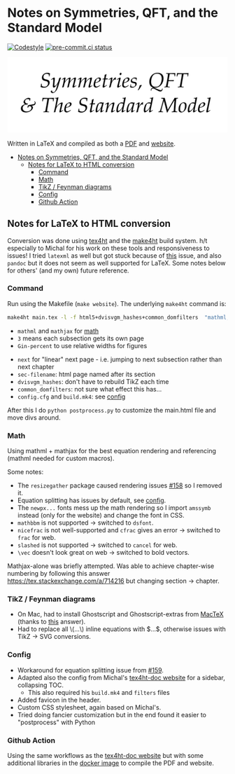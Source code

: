 # Notes on Symmetries, QFT, and the Standard Model

[![Codestyle](https://img.shields.io/badge/code%20style-black-000000.svg)](https://github.com/psf/black)
[![pre-commit.ci status](https://results.pre-commit.ci/badge/github/rkansal47/standard-model/main.svg)](https://results.pre-commit.ci/latest/github/rkansal47/standard-model/main)

<p align="center">
  <img width="600" src="https://raw.githubusercontent.com/rkansal47/standard-model/refs/heads/main/assets/logo.png" />
</p>

Written in LaTeX and compiled as both a [PDF](https://github.com/rkansal47/standard-model/blob/gh-pages/standard-model.pdf?raw=true) and  [website](https://rkansal47.github.io/standard-model).

- [Notes on Symmetries, QFT, and the Standard Model](#notes-on-symmetries-qft-and-the-standard-model)
  - [Notes for LaTeX to HTML conversion](#notes-for-latex-to-html-conversion)
    - [Command](#command)
    - [Math](#math)
    - [TikZ / Feynman diagrams](#tikz--feynman-diagrams)
    - [Config](#config)
    - [Github Action](#github-action)


## Notes for LaTeX to HTML conversion

Conversion was done using [tex4ht](https://tug.org/tex4ht/) and the [make4ht](https://github.com/michal-h21/make4ht) build system.
h/t especially to Michal for his work on these tools and responsiveness to issues!
I tried `latexml` as well but got stuck because of [this](https://github.com/brucemiller/LaTeXML/issues/2268) issue, and also `pandoc` but it does not seem as well supported for LaTeX.
Some notes below for others' (and my own) future reference.

### Command

Run using the Makefile (`make website`). The underlying `make4ht` command is:

```bash
make4ht main.tex -l -f html5+dvisvgm_hashes+common_domfilters  "mathml,mathjax,3,Gin-percent,next,sec-filename,fn-in" -c config.cfg -e build.mk4
```

 - `mathml` and `mathjax` for [math](#math)
 - `3` means each subsection gets its own page
 - `Gin-percent` to use relative widths for figures
 <!-- - `frames-fn` for separate frames to the side for TOC and footnotes -->
 - `next` for "linear" next page - i.e. jumping to next subsection rather than next chapter
 - `sec-filename`: html page named after its section
 - `dvisvgm_hashes`: don't have to rebuild TikZ each time
 - `common_domfilters`: not sure what effect this has...
 - `config.cfg` and `build.mk4`: see [config](#config)

After this I do `python postprocess.py` to customize the main.html file and move divs around.

### Math

Using mathml + mathjax for the best equation rendering and referencing (mathml needed for custom macros).

Some notes:

 - The `resizegather` package caused rendering issues [#158](https://github.com/michal-h21/make4ht/issues/158) so I removed it.
 - Equation splitting has issues by default, see [config](#config).
 - The `newpx...` fonts mess up the math rendering so I import `amssymb` instead (only for the website) and change the font in CSS.
 - `mathbbm` is not supported $\rightarrow$ switched to `dsfont`.
 - `nicefrac` is not well-supported and `cfrac` gives an error $\rightarrow$ switched to `frac` for web.
 - `slashed` is not supported $\rightarrow$ switched to `cancel` for web.
 - `\vec` doesn't look great on web $\rightarrow$ switched to bold vectors.

Mathjax-alone was briefly attempted. Was able to achieve chapter-wise numbering by following this answer https://tex.stackexchange.com/a/714216 but changing section $\rightarrow$ chapter.

### TikZ / Feynman diagrams

 - On Mac, had to install Ghostscript and Ghostscript-extras from [MacTeX](https://www.tug.org/mactex/morepackages.html) (thanks to [this](https://tex.stackexchange.com/a/716651/361983) answer).
 - Had to replace all \\\(...\\\) inline equations with \$...\$, otherwise issues with TikZ -> SVG conversions.

### Config

 - Workaround for equation splitting issue from [#159](https://github.com/michal-h21/make4ht/issues/159).
 - Adapted also the config from Michal's [tex4ht-doc website](https://github.com/michal-h21/tex4ht-doc) for a sidebar, collapsing TOC.
   - This also required his `build.mk4` and `filters` files
- Added favicon in the header.
- Custom CSS stylesheet, again based on Michal's.
- Tried doing fancier customization but in the end found it easier to "postprocess" with Python


### Github Action

Using the same workflows as the [tex4ht-doc website](https://github.com/michal-h21/tex4ht-doc) but with some additional libraries in the [docker image](https://github.com/rkansal47/make4ht-action) to compile the PDF and website.
